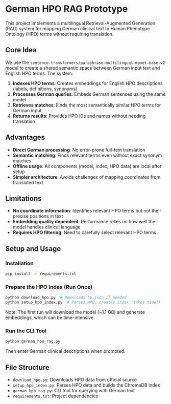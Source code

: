 # German HPO RAG Prototype

This project implements a multilingual Retrieval-Augmented Generation (RAG) system for mapping German clinical text to Human Phenotype Ontology (HPO) terms without requiring translation.

## Core Idea

We use the `sentence-transformers/paraphrase-multilingual-mpnet-base-v2` model to create a shared semantic space between German input text and English HPO terms. The system:

1. **Indexes HPO terms**: Creates embeddings for English HPO descriptions (labels, definitions, synonyms)
2. **Processes German queries**: Embeds German sentences using the same model
3. **Retrieves matches**: Finds the most semantically similar HPO terms for German input
4. **Returns results**: Provides HPO IDs and names without needing translation

## Advantages

- **Direct German processing**: No error-prone full-text translation
- **Semantic matching**: Finds relevant terms even without exact synonym matches
- **Offline usage**: All components (model, index, HPO data) are local after setup
- **Simpler architecture**: Avoids challenges of mapping coordinates from translated text

## Limitations

- **No coordinate information**: Identifies relevant HPO terms but not their precise positions in text
- **Embedding quality dependent**: Performance relies on how well the model handles clinical language
- **Requires HPO filtering**: Need to carefully select relevant HPO terms

## Setup and Usage

### Installation

```bash
pip install -r requirements.txt
```

### Prepare the HPO Index (Run Once)

```bash
python download_hpo.py  # Downloads hp.json if needed
python setup_hpo_index.py  # Parses HPO, creates index (takes time!)
```

Note: The first run will download the model (~1.1 GB) and generate embeddings, which can be time-intensive.

### Run the CLI Tool

```bash
python german_hpo_rag.py
```

Then enter German clinical descriptions when prompted.

## File Structure

- `download_hpo.py`: Downloads HPO data from official source
- `setup_hpo_index.py`: Parses HPO data and builds the ChromaDB index
- `german_hpo_rag.py`: CLI tool for querying with German text
- `requirements.txt`: Project dependencies